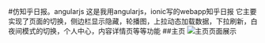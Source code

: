 #仿知乎日报。angularjs
这是我用angularjs，ionic写的webapp知乎日报
它主要实现了页面的切换，侧边栏显示隐藏，轮播图，上拉动态加载数据，下拉刷新，白夜间模式的切换，个人中心，内容详情页等等功能
##主页
![主页页面展示]()
